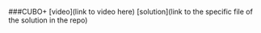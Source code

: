 ###CUBO+
[video](link to video here)
[solution](link to the specific file of the solution in the repo)
